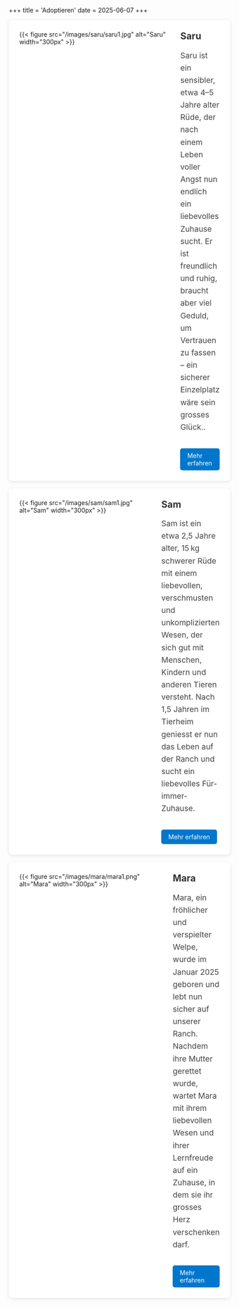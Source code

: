 +++
title = 'Adoptieren'
date = 2025-06-07
+++

<div class="centered-content single-flex" style="display: flex; background-color:rgb(255, 255, 255); padding: 1.5rem; border-radius: 8px; box-shadow: 0 2px 8px rgba(0,0,0,0.1);">
  <div style="display: flex;">
    {{< figure src="/images/saru/saru1.jpg" alt="Saru" width="300px" >}}
  </div>
  <div style="flex: 1;">
    <h2 style="margin-top: 0; color: #333;">Saru</h2>
    <p style="font-size: 1.1rem; line-height: 1.6; color: #444;">
      Saru ist ein sensibler, etwa 4–5 Jahre alter Rüde, der nach einem Leben voller Angst nun endlich ein liebevolles Zuhause sucht. Er ist freundlich und ruhig, braucht aber viel Geduld, um Vertrauen zu fassen – ein sicherer Einzelplatz wäre sein grosses Glück..
    </p>
    <a href="/saru/" style="display: inline-block; margin-top: 1rem; background-color: #0077cc; color: white; padding: 0.5rem 1rem; border-radius: 5px; text-decoration: none;">Mehr erfahren</a>
  </div>
</div>
<br>
<div class="centered-content single-flex" style="display: flex; background-color:rgb(255, 255, 255); padding: 1.5rem; border-radius: 8px; box-shadow: 0 2px 8px rgba(0,0,0,0.1);">
  <div style="display: flex;">
    {{< figure src="/images/sam/sam1.jpg" alt="Sam" width="300px" >}}
  </div>
  <div style="flex: 1;">
    <h2 style="margin-top: 0; color: #333;">Sam</h2>
    <p style="font-size: 1.1rem; line-height: 1.6; color: #444;">
Sam ist ein etwa 2,5 Jahre alter, 15 kg schwerer Rüde mit einem liebevollen, verschmusten und unkomplizierten Wesen, der sich gut mit Menschen, Kindern und anderen Tieren versteht. Nach 1,5 Jahren im Tierheim geniesst er nun das Leben auf der Ranch und sucht ein liebevolles Für-immer-Zuhause.
    </p>
    <a href="/sam/" style="display: inline-block; margin-top: 1rem; background-color: #0077cc; color: white; padding: 0.5rem 1rem; border-radius: 5px; text-decoration: none;">Mehr erfahren</a>
  </div>
</div>
<br>
<div class="centered-content single-flex" style="display: flex; background-color:rgb(255, 255, 255); padding: 1.5rem; border-radius: 8px; box-shadow: 0 2px 8px rgba(0,0,0,0.1);">
  <div style="display: flex;">
    {{< figure src="/images/mara/mara1.png" alt="Mara" width="300px" >}}
  </div>
  <div style="flex: 1;">
    <h2 style="margin-top: 0; color: #333;">Mara</h2>
    <p style="font-size: 1.1rem; line-height: 1.6; color: #444;">
Mara, ein fröhlicher und verspielter Welpe, wurde im Januar 2025 geboren und lebt nun sicher auf unserer Ranch. Nachdem ihre Mutter gerettet wurde, wartet Mara mit ihrem liebevollen Wesen und ihrer Lernfreude auf ein Zuhause, in dem sie ihr grosses Herz verschenken darf.
    </p>
    <a href="/mara/" style="display: inline-block; margin-top: 1rem; background-color: #0077cc; color: white; padding: 0.5rem 1rem; border-radius: 5px; text-decoration: none;">Mehr erfahren</a>
  </div>
</div>
<br>
